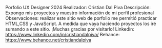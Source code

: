 Porfolio UX Designer 2024 
Realizador: Cristian Dal Piva
Descripción: Expongo mis proyectos y muestro información de mi perfil profesional
Observaciones: realizar este sitio web de porfolio me permitió practicar HTML,CSS y JavaScript.
A medida que vaya haciendo proyectos los iré sumando a este sitio.
¡Muchas gracias por visitarlo!
Linkedin: https://www.linkedin.com/in/cristiandalpiva/
Behance: https://www.behance.net/cristiandalpiva
